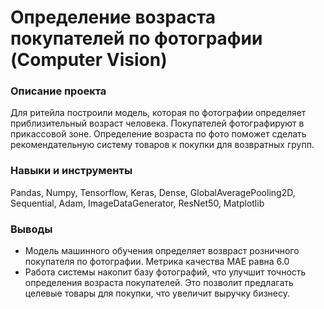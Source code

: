 # Определение возраста покупателей по фотографии (Computer Vision)

### Описание проекта
Для ритейла построили модель, которая по фотографии определяет приблизительный возраст человека. Покупателей фотографируют в прикассовой зоне. Определение возраста по фото поможет сделать рекомендательную систему товаров к покупки для возвратных групп. 

### Навыки и инструменты
Pandas, Numpy, Tensorflow, Keras, Dense, GlobalAveragePooling2D, Sequential, Adam, ImageDataGenerator, ResNet50, Matplotlib

### Выводы
- Модель машинного обучения определяет возвраст розничного покупателя по фотографии. Метрика качества MAE равна 6.0
- Работа системы накопит базу фотографий, что улучшит точность определения возраста покупателей. Это позволит предлагать целевые товары для покупки, что увеличит выручку бизнесу.
